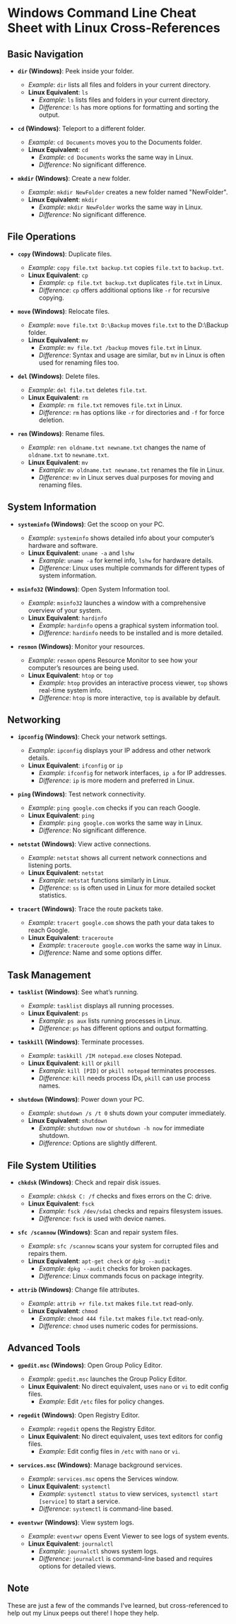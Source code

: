 # Windows Command Line Cheat Sheet with Linux Cross-References

## Basic Navigation
- **`dir` (Windows)**: Peek inside your folder.
  - *Example*: `dir` lists all files and folders in your current directory.
  - **Linux Equivalent**: `ls`
    - *Example*: `ls` lists files and folders in your current directory.
    - *Difference*: `ls` has more options for formatting and sorting the output.

- **`cd` (Windows)**: Teleport to a different folder.
  - *Example*: `cd Documents` moves you to the Documents folder.
  - **Linux Equivalent**: `cd`
    - *Example*: `cd Documents` works the same way in Linux.
    - *Difference*: No significant difference.

- **`mkdir` (Windows)**: Create a new folder.
  - *Example*: `mkdir NewFolder` creates a new folder named "NewFolder".
  - **Linux Equivalent**: `mkdir`
    - *Example*: `mkdir NewFolder` works the same way in Linux.
    - *Difference*: No significant difference.

## File Operations
- **`copy` (Windows)**: Duplicate files.
  - *Example*: `copy file.txt backup.txt` copies `file.txt` to `backup.txt`.
  - **Linux Equivalent**: `cp`
    - *Example*: `cp file.txt backup.txt` duplicates `file.txt` in Linux.
    - *Difference*: `cp` offers additional options like `-r` for recursive copying.

- **`move` (Windows)**: Relocate files.
  - *Example*: `move file.txt D:\Backup` moves `file.txt` to the D:\Backup folder.
  - **Linux Equivalent**: `mv`
    - *Example*: `mv file.txt /backup` moves `file.txt` in Linux.
    - *Difference*: Syntax and usage are similar, but `mv` in Linux is often used for renaming files too.

- **`del` (Windows)**: Delete files.
  - *Example*: `del file.txt` deletes `file.txt`.
  - **Linux Equivalent**: `rm`
    - *Example*: `rm file.txt` removes `file.txt` in Linux.
    - *Difference*: `rm` has options like `-r` for directories and `-f` for force deletion.

- **`ren` (Windows)**: Rename files.
  - *Example*: `ren oldname.txt newname.txt` changes the name of `oldname.txt` to `newname.txt`.
  - **Linux Equivalent**: `mv`
    - *Example*: `mv oldname.txt newname.txt` renames the file in Linux.
    - *Difference*: `mv` in Linux serves dual purposes for moving and renaming files.

## System Information
- **`systeminfo` (Windows)**: Get the scoop on your PC.
  - *Example*: `systeminfo` shows detailed info about your computer’s hardware and software.
  - **Linux Equivalent**: `uname -a` and `lshw`
    - *Example*: `uname -a` for kernel info, `lshw` for hardware details.
    - *Difference*: Linux uses multiple commands for different types of system information.

- **`msinfo32` (Windows)**: Open System Information tool.
  - *Example*: `msinfo32` launches a window with a comprehensive overview of your system.
  - **Linux Equivalent**: `hardinfo`
    - *Example*: `hardinfo` opens a graphical system information tool.
    - *Difference*: `hardinfo` needs to be installed and is more detailed.

- **`resmon` (Windows)**: Monitor your resources.
  - *Example*: `resmon` opens Resource Monitor to see how your computer’s resources are being used.
  - **Linux Equivalent**: `htop` or `top`
    - *Example*: `htop` provides an interactive process viewer, `top` shows real-time system info.
    - *Difference*: `htop` is more interactive, `top` is available by default.

## Networking
- **`ipconfig` (Windows)**: Check your network settings.
  - *Example*: `ipconfig` displays your IP address and other network details.
  - **Linux Equivalent**: `ifconfig` or `ip`
    - *Example*: `ifconfig` for network interfaces, `ip a` for IP addresses.
    - *Difference*: `ip` is more modern and preferred in Linux.

- **`ping` (Windows)**: Test network connectivity.
  - *Example*: `ping google.com` checks if you can reach Google.
  - **Linux Equivalent**: `ping`
    - *Example*: `ping google.com` works the same way in Linux.
    - *Difference*: No significant difference.

- **`netstat` (Windows)**: View active connections.
  - *Example*: `netstat` shows all current network connections and listening ports.
  - **Linux Equivalent**: `netstat`
    - *Example*: `netstat` functions similarly in Linux.
    - *Difference*: `ss` is often used in Linux for more detailed socket statistics.

- **`tracert` (Windows)**: Trace the route packets take.
  - *Example*: `tracert google.com` shows the path your data takes to reach Google.
  - **Linux Equivalent**: `traceroute`
    - *Example*: `traceroute google.com` works the same way in Linux.
    - *Difference*: Name and some options differ.

## Task Management
- **`tasklist` (Windows)**: See what’s running.
  - *Example*: `tasklist` displays all running processes.
  - **Linux Equivalent**: `ps`
    - *Example*: `ps aux` lists running processes in Linux.
    - *Difference*: `ps` has different options and output formatting.

- **`taskkill` (Windows)**: Terminate processes.
  - *Example*: `taskkill /IM notepad.exe` closes Notepad.
  - **Linux Equivalent**: `kill` or `pkill`
    - *Example*: `kill [PID]` or `pkill notepad` terminates processes.
    - *Difference*: `kill` needs process IDs, `pkill` can use process names.

- **`shutdown` (Windows)**: Power down your PC.
  - *Example*: `shutdown /s /t 0` shuts down your computer immediately.
  - **Linux Equivalent**: `shutdown`
    - *Example*: `shutdown now` or `shutdown -h now` for immediate shutdown.
    - *Difference*: Options are slightly different.

## File System Utilities
- **`chkdsk` (Windows)**: Check and repair disk issues.
  - *Example*: `chkdsk C: /f` checks and fixes errors on the C: drive.
  - **Linux Equivalent**: `fsck`
    - *Example*: `fsck /dev/sda1` checks and repairs filesystem issues.
    - *Difference*: `fsck` is used with device names.

- **`sfc /scannow` (Windows)**: Scan and repair system files.
  - *Example*: `sfc /scannow` scans your system for corrupted files and repairs them.
  - **Linux Equivalent**: `apt-get check` or `dpkg --audit`
    - *Example*: `dpkg --audit` checks for broken packages.
    - *Difference*: Linux commands focus on package integrity.

- **`attrib` (Windows)**: Change file attributes.
  - *Example*: `attrib +r file.txt` makes `file.txt` read-only.
  - **Linux Equivalent**: `chmod`
    - *Example*: `chmod 444 file.txt` makes `file.txt` read-only.
    - *Difference*: `chmod` uses numeric codes for permissions.

## Advanced Tools
- **`gpedit.msc` (Windows)**: Open Group Policy Editor.
  - *Example*: `gpedit.msc` launches the Group Policy Editor.
  - **Linux Equivalent**: No direct equivalent, uses `nano` or `vi` to edit config files.
    - *Example*: Edit `/etc` files for policy changes.

- **`regedit` (Windows)**: Open Registry Editor.
  - *Example*: `regedit` opens the Registry Editor.
  - **Linux Equivalent**: No direct equivalent, uses text editors for config files.
    - *Example*: Edit config files in `/etc` with `nano` or `vi`.

- **`services.msc` (Windows)**: Manage background services.
  - *Example*: `services.msc` opens the Services window.
  - **Linux Equivalent**: `systemctl`
    - *Example*: `systemctl status` to view services, `systemctl start [service]` to start a service.
    - *Difference*: `systemctl` is command-line based.

- **`eventvwr` (Windows)**: View system logs.
  - *Example*: `eventvwr` opens Event Viewer to see logs of system events.
  - **Linux Equivalent**: `journalctl`
    - *Example*: `journalctl` shows system logs.
    - *Difference*: `journalctl` is command-line based and requires options for detailed views.

## Note

These are just a few of the commands I've learned, but cross-referenced to help out my Linux peeps out there! I hope they help. 